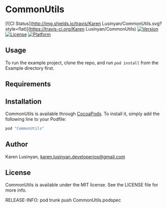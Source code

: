 # CommonUtils

[![CI Status](http://img.shields.io/travis/Karen Lusinyan/CommonUtils.svg?style=flat)](https://travis-ci.org/Karen Lusinyan/CommonUtils)
[![Version](https://img.shields.io/cocoapods/v/CommonUtils.svg?style=flat)](http://cocoapods.org/pods/CommonUtils)
[![License](https://img.shields.io/cocoapods/l/CommonUtils.svg?style=flat)](http://cocoapods.org/pods/CommonUtils)
[![Platform](https://img.shields.io/cocoapods/p/CommonUtils.svg?style=flat)](http://cocoapods.org/pods/CommonUtils)

## Usage

To run the example project, clone the repo, and run `pod install` from the Example directory first.

## Requirements

## Installation

CommonUtils is available through [CocoaPods](http://cocoapods.org). To install
it, simply add the following line to your Podfile:

```ruby
pod "CommonUtils"
```

## Author

Karen Lusinyan, karen.lusinyan.developerios@gmail.com

## License

CommonUtils is available under the MIT license. See the LICENSE file for more info.

RELEASE-INFO: pod trunk push CommonUtils.podspec
